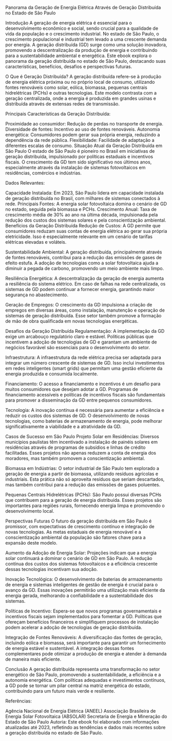 Panorama da Geração de Energia Elétrica Através de Geração Distribuída no Estado de São Paulo

Introdução
A geração de energia elétrica é essencial para o desenvolvimento econômico e social, sendo crucial para a qualidade de vida da população e o crescimento industrial. No estado de São Paulo, o crescimento populacional e industrial tem levado a uma crescente demanda por energia. A geração distribuída (GD) surge como uma solução inovadora, promovendo a descentralização da produção de energia e contribuindo para a sustentabilidade ambiental e energética. Este ebook explora o panorama da geração distribuída no estado de São Paulo, destacando suas características, benefícios, desafios e perspectivas futuras.

O Que é Geração Distribuída?
A geração distribuída refere-se à produção de energia elétrica próxima ou no próprio local de consumo, utilizando fontes renováveis como solar, eólica, biomassa, pequenas centrais hidrelétricas (PCHs) e outras tecnologias. Este modelo contrasta com a geração centralizada, onde a energia é produzida em grandes usinas e distribuída através de extensas redes de transmissão.

Principais Características da Geração Distribuída:

Proximidade ao consumidor: Redução de perdas no transporte de energia.
Diversidade de fontes: Incentivo ao uso de fontes renováveis.
Autonomia energética: Consumidores podem gerar sua própria energia, reduzindo a dependência da rede pública.
Flexibilidade: Facilidade de adaptação a diferentes escalas de consumo.
Situação Atual da Geração Distribuída em São Paulo
O estado de São Paulo é pioneiro no Brasil em iniciativas de geração distribuída, impulsionado por políticas estaduais e incentivos fiscais. O crescimento da GD tem sido significativo nos últimos anos, especialmente através da instalação de sistemas fotovoltaicos em residências, comércios e indústrias.

Dados Relevantes:

Capacidade Instalada: Em 2023, São Paulo lidera em capacidade instalada de geração distribuída no Brasil, com milhares de sistemas conectados à rede.
Principais Fontes: A energia solar fotovoltaica domina o cenário de GD no estado, seguida pela biomassa e PCHs.
Crescimento Anual: Taxa de crescimento média de 30% ao ano na última década, impulsionada pela redução dos custos dos sistemas solares e pela conscientização ambiental.
Benefícios da Geração Distribuída
Redução de Custos:
A GD permite que consumidores reduzam suas contas de energia elétrica ao gerar sua própria eletricidade. Isso é especialmente relevante em um cenário de tarifas elétricas elevadas e voláteis.

Sustentabilidade Ambiental:
A geração distribuída, principalmente através de fontes renováveis, contribui para a redução das emissões de gases de efeito estufa. A adoção de tecnologias como a solar fotovoltaica ajuda a diminuir a pegada de carbono, promovendo um meio ambiente mais limpo.

Resiliência Energética:
A descentralização da geração de energia aumenta a resiliência do sistema elétrico. Em caso de falhas na rede centralizada, os sistemas de GD podem continuar a fornecer energia, garantindo maior segurança no abastecimento.

Geração de Empregos:
O crescimento da GD impulsiona a criação de empregos em diversas áreas, como instalação, manutenção e operação de sistemas de geração distribuída. Esse setor também promove a formação de mão de obra qualificada em novas tecnologias energéticas.

Desafios da Geração Distribuída
Regulamentação:
A implementação da GD exige um arcabouço regulatório claro e estável. Políticas públicas que incentivem a adoção de tecnologias de GD e garantam um ambiente de negócios favorável são essenciais para o desenvolvimento do setor.

Infraestrutura:
A infraestrutura da rede elétrica precisa ser adaptada para integrar um número crescente de sistemas de GD. Isso inclui investimentos em redes inteligentes (smart grids) que permitam uma gestão eficiente da energia produzida e consumida localmente.

Financiamento:
O acesso a financiamento e incentivos é um desafio para muitos consumidores que desejam adotar a GD. Programas de financiamento acessíveis e políticas de incentivos fiscais são fundamentais para promover a disseminação da GD entre pequenos consumidores.

Tecnologia:
A inovação contínua é necessária para aumentar a eficiência e reduzir os custos dos sistemas de GD. O desenvolvimento de novas tecnologias, como baterias de armazenamento de energia, pode melhorar significativamente a viabilidade e a atratividade da GD.

Casos de Sucesso em São Paulo
Projeto Solar em Residências:
Diversos municípios paulistas têm incentivado a instalação de painéis solares em residências através de programas de subsídios e linhas de crédito facilitadas. Esses projetos não apenas reduzem a conta de energia dos moradores, mas também promovem a conscientização ambiental.

Biomassa em Indústrias:
O setor industrial de São Paulo tem explorado a geração de energia a partir de biomassa, utilizando resíduos agrícolas e industriais. Esta prática não só aproveita resíduos que seriam descartados, mas também contribui para a redução das emissões de gases poluentes.

Pequenas Centrais Hidrelétricas (PCHs):
São Paulo possui diversas PCHs que contribuem para a geração de energia distribuída. Esses projetos são importantes para regiões rurais, fornecendo energia limpa e promovendo o desenvolvimento local.

Perspectivas Futuras
O futuro da geração distribuída em São Paulo é promissor, com expectativas de crescimento contínuo e integração de novas tecnologias. As metas estaduais de energia renovável e a conscientização ambiental da população são fatores chave para a expansão deste modelo.

Aumento da Adoção de Energia Solar:
Projeções indicam que a energia solar continuará a dominar o cenário de GD em São Paulo. A redução contínua dos custos dos sistemas fotovoltaicos e a eficiência crescente dessas tecnologias incentivam sua adoção.

Inovação Tecnológica:
O desenvolvimento de baterias de armazenamento de energia e sistemas inteligentes de gestão de energia é crucial para o avanço da GD. Essas inovações permitirão uma utilização mais eficiente da energia gerada, melhorando a confiabilidade e a sustentabilidade dos sistemas.

Políticas de Incentivo:
Espera-se que novos programas governamentais e incentivos fiscais sejam implementados para fomentar a GD. Políticas que ofereçam benefícios financeiros e simplifiquem processos de instalação podem acelerar a adoção de tecnologias de geração distribuída.

Integração de Fontes Renováveis:
A diversificação das fontes de geração, incluindo eólica e biomassa, será importante para garantir um fornecimento de energia estável e sustentável. A integração dessas fontes complementares pode otimizar a produção de energia e atender à demanda de maneira mais eficiente.

Conclusão
A geração distribuída representa uma transformação no setor energético de São Paulo, promovendo a sustentabilidade, a eficiência e a autonomia energética. Com políticas adequadas e investimentos contínuos, a GD pode se tornar um pilar central na matriz energética do estado, contribuindo para um futuro mais verde e resiliente.

Referências:

Agência Nacional de Energia Elétrica (ANEEL)
Associação Brasileira de Energia Solar Fotovoltaica (ABSOLAR)
Secretaria de Energia e Mineração do Estado de São Paulo
Autoria: Este ebook foi elaborado com informações atualizadas até 2023, refletindo as tendências e dados mais recentes sobre a geração distribuída no estado de São Paulo.